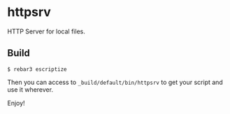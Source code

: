httpsrv
=====

HTTP Server for local files.

Build
-----

    $ rebar3 escriptize

Then you can access to `_build/default/bin/httpsrv` to get your script and use it wherever.

Enjoy!
